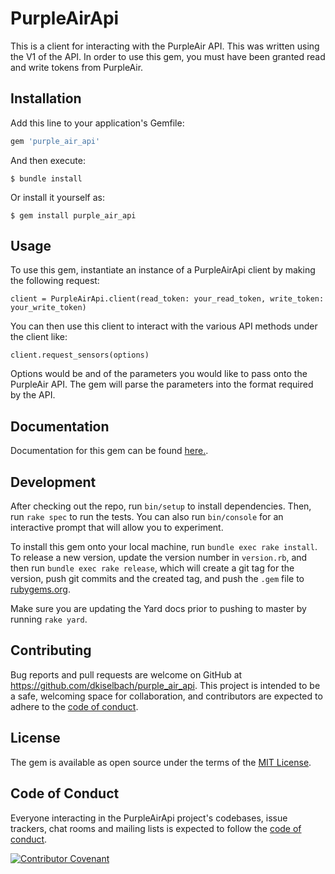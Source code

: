 # PurpleAirApi

This is a client for interacting with the PurpleAir API. This was written using the V1 of the API. In order to use this gem, you must have been granted read and write tokens from PurpleAir.

## Installation

Add this line to your application's Gemfile:

```ruby
gem 'purple_air_api'
```

And then execute:

    $ bundle install

Or install it yourself as:

    $ gem install purple_air_api

## Usage

To use this gem, instantiate an instance of a PurpleAirApi client by making the following request:

`client = PurpleAirApi.client(read_token: your_read_token, write_token: your_write_token)`

You can then use this client to interact with the various API methods under the client like:

`client.request_sensors(options)` 

Options would be and of the parameters you would like to pass onto the PurpleAir API. The gem will parse the parameters into the format required by the API.

## Documentation

Documentation for this gem can be found [here.](https://dkiselbach.github.io/purple_air_api/).

## Development

After checking out the repo, run `bin/setup` to install dependencies. Then, run `rake spec` to run the tests. You can also run `bin/console` for an interactive prompt that will allow you to experiment.

To install this gem onto your local machine, run `bundle exec rake install`. To release a new version, update the version number in `version.rb`, and then run `bundle exec rake release`, which will create a git tag for the version, push git commits and the created tag, and push the `.gem` file to [rubygems.org](https://rubygems.org).

Make sure you are updating the Yard docs prior to pushing to master by running `rake yard`.

## Contributing

Bug reports and pull requests are welcome on GitHub at https://github.com/dkiselbach/purple_air_api. This project is intended to be a safe, welcoming space for collaboration, and contributors are expected to adhere to the [code of conduct](https://github.com/dkiselbach/purple_air_api/CODE_OF_CONDUCT.md).

## License

The gem is available as open source under the terms of the [MIT License](https://opensource.org/licenses/MIT).

## Code of Conduct

Everyone interacting in the PurpleAirApi project's codebases, issue trackers, chat rooms and mailing lists is expected to follow the [code of conduct](https://github.com/dkiselbach/purple_air_api/blob/master/CODE_OF_CONDUCT.md).

[![Contributor Covenant](https://img.shields.io/badge/Contributor%20Covenant-2.0-4baaaa.svg)](code_of_conduct.md)

